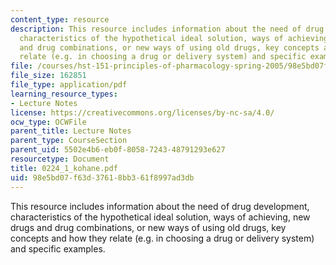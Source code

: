 ```yaml
---
content_type: resource
description: This resource includes information about the need of drug development,
  characteristics of the hypothetical ideal solution, ways of achieving, new drugs
  and drug combinations, or new ways of using old drugs, key concepts and how they
  relate (e.g. in choosing a drug or delivery system) and specific examples.
file: /courses/hst-151-principles-of-pharmacology-spring-2005/98e5bd07f63d37618bb361f8997ad3db_0224_1_kohane.pdf
file_size: 162851
file_type: application/pdf
learning_resource_types:
- Lecture Notes
license: https://creativecommons.org/licenses/by-nc-sa/4.0/
ocw_type: OCWFile
parent_title: Lecture Notes
parent_type: CourseSection
parent_uid: 5502e4b6-eb0f-8058-7243-48791293e627
resourcetype: Document
title: 0224_1_kohane.pdf
uid: 98e5bd07-f63d-3761-8bb3-61f8997ad3db
---
```

This resource includes information about the need of drug development, characteristics of the hypothetical ideal solution, ways of achieving, new drugs and drug combinations, or new ways of using old drugs, key concepts and how they relate (e.g. in choosing a drug or delivery system) and specific examples.